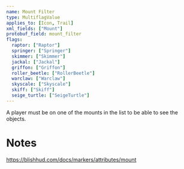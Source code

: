 ```yaml
---
name: Mount Filter
type: MultiflagValue
applies_to: [Icon, Trail]
xml_fields: ["Mount"]
protobuf_field: mount_filter
flags:
  raptor: ["Raptor"]
  springer: ["Springer"]
  skimmer: ["Skimmer"]
  jackal: ["Jackal"]
  griffon: ["Griffon"]
  roller_beetle: ["RollerBeetle"]
  warclaw: ["Warclaw"]
  skyscale: ["Skyscale"]
  skiff: ["Skiff"]
  seige_turtle: ["SeigeTurtle"]
---
```

A player must be on one of the mounts in the list to be able to see the objects.

Notes
=====
https://blishhud.com/docs/markers/attributes/mount
